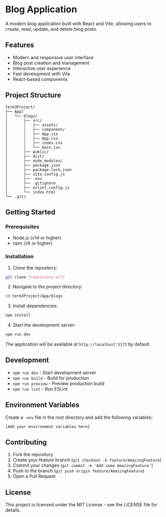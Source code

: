 # Blog Application

A modern blog application built with React and Vite, allowing users to create, read, update, and delete blog posts.

## Features

- Modern and responsive user interface
- Blog post creation and management
- Interactive user experience
- Fast development with Vite
- React-based components

## Project Structure

```
term3Project/
├── App/
│   └── blogs/
│       ├── src/
│       │   ├── assets/
│       │   ├── component/
│       │   ├── App.jsx
│       │   ├── App.css
│       │   ├── index.css
│       │   └── main.jsx
│       ├── public/
│       ├── dist/
│       ├── node_modules/
│       ├── package.json
│       ├── package-lock.json
│       ├── vite.config.js
│       ├── .env
│       ├── .gitignore
│       ├── eslint.config.js
│       └── index.html
└── .git/

```

## Getting Started

### Prerequisites

- Node.js (v14 or higher)
- npm (v6 or higher)

### Installation

1. Clone the repository:
```bash
git clone [repository-url]
```

2. Navigate to the project directory:
```bash
cd term3Project/App/blogs
```

3. Install dependencies:
```bash
npm install
```

4. Start the development server:
```bash
npm run dev
```

The application will be available at `http://localhost:5173` by default.

## Development

- `npm run dev` - Start development server
- `npm run build` - Build for production
- `npm run preview` - Preview production build
- `npm run lint` - Run ESLint

## Environment Variables

Create a `.env` file in the root directory and add the following variables:
```
[Add your environment variables here]
```

## Contributing

1. Fork the repository
2. Create your feature branch (`git checkout -b feature/AmazingFeature`)
3. Commit your changes (`git commit -m 'Add some AmazingFeature'`)
4. Push to the branch (`git push origin feature/AmazingFeature`)
5. Open a Pull Request

## License

This project is licensed under the MIT License - see the LICENSE file for details. 

